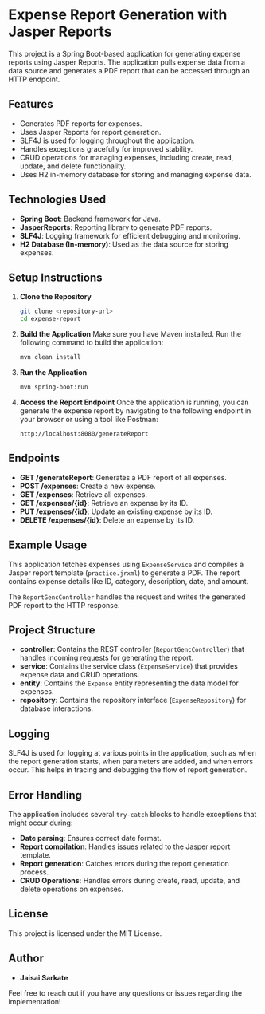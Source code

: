 # Expense Report Generation with Jasper Reports

This project is a Spring Boot-based application for generating expense reports using Jasper Reports. The application pulls expense data from a data source and generates a PDF report that can be accessed through an HTTP endpoint.

## Features

- Generates PDF reports for expenses.
- Uses Jasper Reports for report generation.
- SLF4J is used for logging throughout the application.
- Handles exceptions gracefully for improved stability.
- CRUD operations for managing expenses, including create, read, update, and delete functionality.
- Uses H2 in-memory database for storing and managing expense data.

## Technologies Used

- **Spring Boot**: Backend framework for Java.
- **JasperReports**: Reporting library to generate PDF reports.
- **SLF4J**: Logging framework for efficient debugging and monitoring.
- **H2 Database (In-memory)**: Used as the data source for storing expenses.

## Setup Instructions

1. **Clone the Repository**
   ```bash
   git clone <repository-url>
   cd expense-report
   ```

2. **Build the Application**
   Make sure you have Maven installed. Run the following command to build the application:
   ```bash
   mvn clean install
   ```

3. **Run the Application**
   ```bash
   mvn spring-boot:run
   ```

4. **Access the Report Endpoint**
   Once the application is running, you can generate the expense report by navigating to the following endpoint in your browser or using a tool like Postman:
   ```
   http://localhost:8080/generateReport
   ```

## Endpoints

- **GET /generateReport**: Generates a PDF report of all expenses.
- **POST /expenses**: Create a new expense.
- **GET /expenses**: Retrieve all expenses.
- **GET /expenses/{id}**: Retrieve an expense by its ID.
- **PUT /expenses/{id}**: Update an existing expense by its ID.
- **DELETE /expenses/{id}**: Delete an expense by its ID.

## Example Usage

This application fetches expenses using `ExpenseService` and compiles a Jasper report template (`practice.jrxml`) to generate a PDF. The report contains expense details like ID, category, description, date, and amount.

The `ReportGencController` handles the request and writes the generated PDF report to the HTTP response.

## Project Structure

- **controller**: Contains the REST controller (`ReportGencController`) that handles incoming requests for generating the report.
- **service**: Contains the service class (`ExpenseService`) that provides expense data and CRUD operations.
- **entity**: Contains the `Expense` entity representing the data model for expenses.
- **repository**: Contains the repository interface (`ExpenseRepository`) for database interactions.

## Logging

SLF4J is used for logging at various points in the application, such as when the report generation starts, when parameters are added, and when errors occur. This helps in tracing and debugging the flow of report generation.

## Error Handling

The application includes several `try-catch` blocks to handle exceptions that might occur during:

- **Date parsing**: Ensures correct date format.
- **Report compilation**: Handles issues related to the Jasper report template.
- **Report generation**: Catches errors during the report generation process.
- **CRUD Operations**: Handles errors during create, read, update, and delete operations on expenses.

## License

This project is licensed under the MIT License.

## Author

- **Jaisai Sarkate**

Feel free to reach out if you have any questions or issues regarding the implementation!
